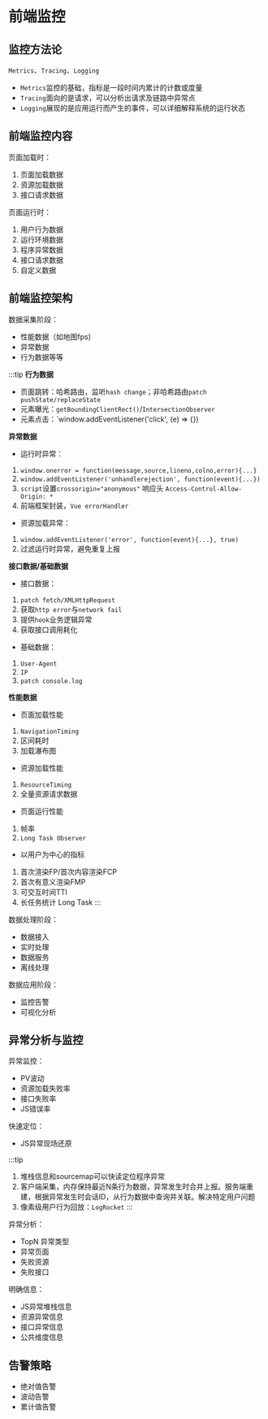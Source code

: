 # 前端监控

## 监控方法论
`Metrics`、`Tracing`、`Logging`
- `Metrics`监控的基础，指标是一段时间内累计的计数或度量
- `Tracing`面向的是请求，可以分析出请求及链路中异常点
- `Logging`展现的是应用运行而产生的事件，可以详细解释系统的运行状态

## 前端监控内容
页面加载时：
1. 页面加载数据
2. 资源加载数据
3. 接口请求数据

页面运行时：
1. 用户行为数据
2. 运行环境数据
3. 程序异常数据
4. 接口请求数据
5. 自定义数据

## 前端监控架构
数据采集阶段：
- 性能数据（如地图fps)
- 异常数据
- 行为数据等等

:::tip
**行为数据**
- 页面跳转：哈希路由，监听`hash change`；非哈希路由`patch pushState/replaceState`
- 元素曝光：`getBoundingClientRect()`/`IntersectionObserver`
- 元素点击：`window.addEventListener('click', (e) => {})

**异常数据**
- 运行时异常：
1. `window.onerror = function(message,source,lineno,colno,error){...}`
2. `window.addEventListener('unhandlerejection', function(event){...})`
3. `script`设置`crossorigin="anonymous"` 响应头 `Access-Control-Allow-Origin: *`
4. 前端框架封装，`Vue errorHandler`

- 资源加载异常：
1. `window.addEventListener('error', function(event){...}, true)`
2. 过滤运行时异常，避免重复上报

**接口数据/基础数据**
- 接口数据：
1. `patch fetch/XMLHttpRequest`
2. 获取`http error`与`network fail`
3. 提供`hook`业务逻辑异常
4. 获取接口调用耗化

- 基础数据：
1. `User-Agent`
2. `IP`
3. `patch console.log`

**性能数据**
- 页面加载性能
1. `NavigationTiming`
2. 区间耗时
3. 加载瀑布图

- 资源加载性能
1. `ResourceTiming`
2. 全量资源请求数据

- 页面运行性能
1. 帧率
2. `Long Task Observer`

- 以用户为中心的指标
1. 首次渲染FP/首次内容渲染FCP
2. 首次有意义渲染FMP
3. 可交互时间TTI
4. 长任务统计 Long Task
:::

数据处理阶段：
- 数据接入
- 实时处理
- 数据服务
- 离线处理

数据应用阶段：
- 监控告警
- 可视化分析

## 异常分析与监控
异常监控：
- PV波动
- 资源加载失败率
- 接口失败率
- JS错误率

快速定位：
- JS异常现场还原

:::tip
1. 堆栈信息和sourcemap可以快读定位程序异常
2. 客户端采集，内存保持最近N条行为数据，异常发生时合并上报。服务端重建，根据异常发生时会话ID，从行为数据中查询并关联。解决特定用户问题
3. 像素级用户行为回放：`LogRocket`
:::

异常分析：
- TopN 异常类型
- 异常页面
- 失败资源
- 失败接口

明确信息：
- JS异常堆栈信息
- 资源异常信息
- 接口异常信息
- 公共维度信息

## 告警策略
- 绝对值告警
- 波动告警
- 累计值告警